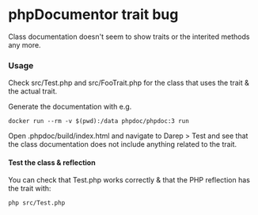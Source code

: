 # phpDocumentor trait bug

Class documentation doesn't seem to show traits or the interited methods any more.

### Usage

Check src/Test.php and src/FooTrait.php for the class that uses the trait & the actual trait.

Generate the documentation with e.g.

```
docker run --rm -v $(pwd):/data phpdoc/phpdoc:3 run
```

Open .phpdoc/build/index.html and navigate to Darep > Test and see that the class documentation does not include anything related to the trait.

#### Test the class & reflection

You can check that Test.php works correctly & that the PHP reflection has the trait with:

```
php src/Test.php
```
